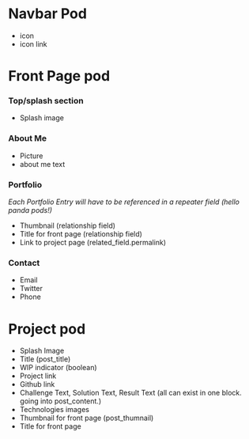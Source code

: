 # Navbar Pod
- icon
- icon link

# Front Page pod

### Top/splash section
- Splash image

### About Me
- Picture 
- about me text

### Portfolio
*Each Portfolio Entry will have to be referenced in a repeater field (hello panda pods!)*
- Thumbnail (relationship field)
- Title for front page (relationship field)
- Link to project page (related_field.permalink)

### Contact
- Email
- Twitter
- Phone

# Project pod

- Splash Image
- Title (post_title)
- WIP indicator (boolean)
- Project link
- Github link
- Challenge Text, Solution Text, Result Text (all can exist in one block. going into post_content.)
- Technologies images
- Thumbnail for front page (post_thumnail)
- Title for front page
